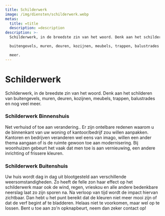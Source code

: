 ```yaml
---
title: Schilderwerk
image: /img/diensten/schilderwerk.webp
metas:
  title: =title
  description: =description
description: >-
  Schilderwerk, in de breedste zin van het woord. Denk aan het schilderen van

  buitengevels, muren, deuren, kozijnen, meubels, trappen, balustrades en nog veel

  meer.
---
```


# Schilderwerk

Schilderwerk, in de breedste zin van het woord. Denk aan het schilderen van
buitengevels, muren, deuren, kozijnen, meubels, trappen, balustrades en nog veel
meer.

### Schilderwerk Binnenshuis

Net verhuisd of toe aan verandering.. Er zijn ontelbare redenen waarom u de
binnenkant van uw woning of kantoor/bedrijf zou willen aanpakken. Kantoren en
bedrijven veranderen wel eens van imago, willen een ander thema aangaan of is de
ruimte gewoon toe aan modernisering. Bij woonhuizen gebeurt het vaak dat men toe
is aan vernieuwing, een andere inrichting of frissere kleuren.

### Schilderwerk Buitenshuis

Uw huis wordt dag in dag uit blootgesteld aan verschillende weersomstandigheden.
Zo heeft de felle zon haar effect op het schilderwerk maar ook de wind, regen,
vrieskou en alle andere bedenkbare neerslag laat zo zijn sporen na. Na verloop
van tijd wordt de impact hiervan zichtbaar. Dan hebt u het punt bereikt dat de
kleuren niet meer mooi zijn of dat de verf begint af te bladderen. Helaas niet
te voorkomen, maar wel op te lossen. Bent u toe aan zo'n opknapbeurt, neem dan
zeker contact op!
